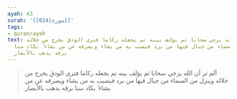 ```yaml
---
ayah: 43
surah: '[[024|سورة]]'
tags:
- quran/ayah
text: ألم تر أن الله يزجي سحابا ثم يؤلف بينه ثم يجعله ركاما فترى الودق يخرج من خلاله
  وينزل من السماء من جبال فيها من برد فيصيب به من يشاء ويصرفه عن من يشاء ۖ يكاد سنا
  برقه يذهب بالأبصار
---
```

> ألم تر أن الله يزجي سحابا ثم يؤلف بينه ثم يجعله ركاما فترى الودق يخرج من خلاله وينزل من السماء من جبال فيها من برد فيصيب به من يشاء ويصرفه عن من يشاء ۖ يكاد سنا برقه يذهب بالأبصار

